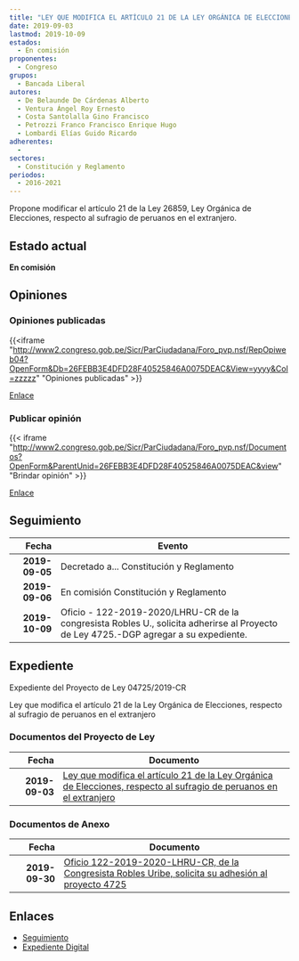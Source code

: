 ```yaml
---
title: "LEY QUE MODIFICA EL ARTÍCULO 21 DE LA LEY ORGÁNICA DE ELECCIONES, RESPECTO AL SUFRAGIO DE PERUANOS EN EL EXTRANJERO"
date: 2019-09-03
lastmod: 2019-10-09
estados: 
  - En comisión
proponentes: 
  - Congreso
grupos: 
  - Bancada Liberal
autores: 
  - De Belaunde De Cárdenas Alberto
  - Ventura Ángel Roy Ernesto
  - Costa Santolalla Gino Francisco
  - Petrozzi Franco Francisco Enrique Hugo
  - Lombardi Elías Guido Ricardo
adherentes: 
  - 
sectores: 
  - Constitución y Reglamento
periodos: 
  - 2016-2021
---
```


Propone modificar el artículo 21 de la Ley 26859, Ley Orgánica de Elecciones, respecto al sufragio de peruanos en el extranjero.


## Estado actual

**En comisión**

## Opiniones

### Opiniones publicadas

{{<iframe "http://www2.congreso.gob.pe/Sicr/ParCiudadana/Foro_pvp.nsf/RepOpiweb04?OpenForm&Db=26FEBB3E4DFD28F40525846A0075DEAC&View=yyyy&Col=zzzzz" "Opiniones publicadas" >}}

[Enlace](http://www2.congreso.gob.pe/Sicr/ParCiudadana/Foro_pvp.nsf/RepOpiweb04?OpenForm&Db=26FEBB3E4DFD28F40525846A0075DEAC&View=yyyy&Col=zzzzz)
### Publicar opinión

{{< iframe "http://www2.congreso.gob.pe/Sicr/ParCiudadana/Foro_pvp.nsf/Documentos?OpenForm&ParentUnid=26FEBB3E4DFD28F40525846A0075DEAC&view" "Brindar opinión" >}}

[Enlace](http://www2.congreso.gob.pe/Sicr/ParCiudadana/Foro_pvp.nsf/Documentos?OpenForm&ParentUnid=26FEBB3E4DFD28F40525846A0075DEAC&view)

## Seguimiento

| Fecha | Evento |
|------:|--------|
| **2019-09-05** | Decretado a... Constitución y Reglamento|
| **2019-09-06** | En comisión Constitución y Reglamento|
| **2019-10-09** | Oficio - 122-2019-2020/LHRU-CR de la congresista Robles U., solicita adherirse al Proyecto de Ley 4725.-DGP agregar a su expediente.|


## Expediente

Expediente del Proyecto de Ley 04725/2019-CR

Ley que modifica el artículo 21 de la Ley Orgánica de Elecciones, respecto al sufragio de peruanos en el extranjero


### Documentos del Proyecto de Ley

| Fecha | Documento |
|------:|--------|
| **2019-09-03** | [Ley que modifica el artículo 21 de la Ley Orgánica de Elecciones, respecto al sufragio de peruanos en el extranjero](http://www.leyes.congreso.gob.pe/Documentos/2016_2021/Proyectos_de_Ley_y_de_Resoluciones_Legislativas/PL0471720190902.pdf) |

### Documentos de Anexo

| Fecha | Documento |
|------:|--------|
| **2019-09-30** | [Oficio 122-2019-2020-LHRU-CR, de la Congresista Robles Uribe, solicita su adhesión al proyecto 4725](http://www.leyes.congreso.gob.pe/Documentos/2016_2021/Adhesiones/Proyectos_de_Ley/OFICIO-122-2019-2020-LHRU-CR.pdf) |

## Enlaces 

- [Seguimiento](http://www2.congreso.gob.pe/Sicr/TraDocEstProc/CLProLey2016.nsf/f7fff46988ca05b1052578e100829cc7/7b96b0d18b4ba14e0525846b00074019?OpenDocument)
- [Expediente Digital](http://www2.congreso.gob.pe/Sicr/TraDocEstProc/CLProLey2016.nsf/f7fff46988ca05b1052578e100829cc7/7b96b0d18b4ba14e0525846b00074019?OpenDocument&Click=05257FB7005EB655.eb71d0cf91d8294e05256cdf006b5706/$Body/0.1C6C)

